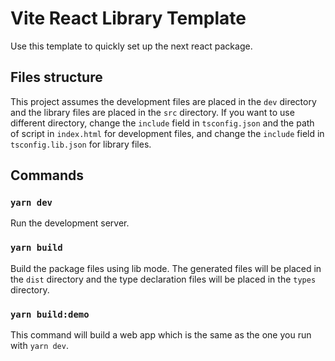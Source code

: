 # Vite React Library Template

Use this template to quickly set up the next react package.

## Files structure

This project assumes the development files are placed in the `dev` directory and the library files are placed in the `src` directory. If you want to use different directory, change the `include` field in `tsconfig.json` and the path of script in `index.html` for development files, and change the `include` field in `tsconfig.lib.json` for library files.

## Commands

### `yarn dev`

Run the development server.

### `yarn build`

Build the package files using lib mode. The generated files will be placed in the `dist` directory and the type declaration files will be placed in the `types` directory.

### `yarn build:demo`

This command will build a web app which is the same as the one you run with `yarn dev`.
